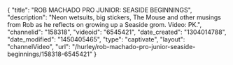 {
    "title": "ROB MACHADO PRO JUNIOR: SEASIDE BEGINNINGS",
    "description": "Neon wetsuits, big stickers, The Mouse and other musings from Rob as he reflects on growing up a Seaside grom. Video: PK.",
    "channelid": "158318",
    "videoid": "6545421",
    "date_created": "1304014788",
    "date_modified": "1450405465",
    "type": "captivate",
    "layout": "channelVideo",
    "url": "\/hurley\/rob-machado-pro-junior-seaside-beginnings\/158318-6545421"
}